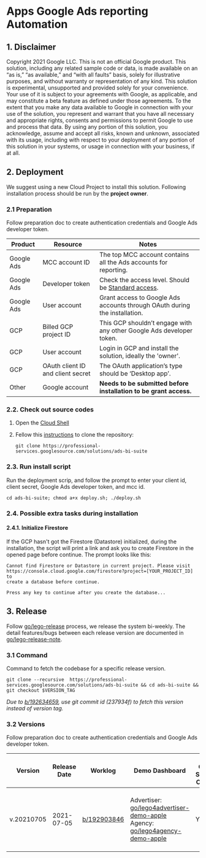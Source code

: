 # Apps Google Ads reporting Automation

## 1. Disclaimer

Copyright 2021 Google LLC.
This is not an official Google product. This solution, including any related
sample code or data, is made available on an “as is,” “as available,” and “with
all faults” basis, solely for illustrative purposes, and without warranty or
representation of any kind. This solution is experimental, unsupported and
provided solely for your convenience. Your use of it is subject to your
agreements with Google, as applicable, and may constitute a beta feature as
defined under those agreements.  To the extent that you make any data available
to Google in connection with your use of the solution, you represent and warrant
that you have all necessary and appropriate rights, consents and permissions to
permit Google to use and process that data. By using any portion of this
solution, you acknowledge, assume and accept all risks, known and unknown,
associated with its usage, including with respect to your deployment of any
portion of this solution in your systems, or usage in connection with your
business, if at all.

## 2. Deployment

We suggest using a new Cloud Project to install this solution. Following
installation process should be run by the  __project owner__.

### 2.1 Preparation

Follow preparation doc to create authentication credentials and Google Ads
developer token.

Product    | Resource     | Notes
---------- | --------------- | ---------------------------------------
Google Ads | MCC account ID  | The top MCC account contains all the Ads accounts for reporting.
Google Ads | Developer token | Check the access level. Should be [Standard access].
Google Ads | User account    | Grant access to Google Ads accounts through OAuth during the installation.
GCP        | Billed GCP project ID  | This GCP shouldn’t engage with any other Google Ads developer token.
GCP        | User account    | Login in GCP and install the solution, ideally the 'owner'.
GCP        | OAuth client ID and client secret | The OAuth application’s type should be ‘Desktop app’.
Other      | Google account  | __Needs to be submitted before installation to be grant access.__

[Standard access]:https://developers.google.com/adwords/api/docs/access-levels#access_levels

### 2.2. Check out source codes

1. Open the [Cloud Shell](https://cloud.google.com/shell/)
2. Fellow this [instructions](https://g3doc.corp.google.com/company/teams/gtech/ads/das/cse/faq/tools/professional-services-googlesource-com.md#working-from-gcp) to clone the repository:

    ```shell
    git clone https://professional-services.googlesource.com/solutions/ads-bi-suite
    ```

### 2.3. Run install script

Run the deployment scrip, and follow the prompt to enter your client id,
client secret, Google Ads developer token, and mcc id.

   ```shell
   cd ads-bi-suite; chmod a+x deploy.sh; ./deploy.sh
   ```

### 2.4. Possible extra tasks during installation

#### 2.4.1. Initialize Firestore

If the GCP hasn't got the Firestore (Datastore) initialized, during the
installation, the script will print a link and ask you to create Firestore in
the opened page before continue. The prompt looks like this:

```shell
Cannot find Firestore or Datastore in current project. Please visit
https://console.cloud.google.com/firestore?project=[YOUR_PROJECT_ID] to
create a database before continue.

Press any key to continue after you create the database...
```

## 3. Release

Follow [go/lego-release](go/lego-release) process, we release the system
bi-weekly. The detail features/bugs between each release version are documented
in [go/lego-release-note](go/lego-release-note).

### 3.1 Command

Command to fetch the codebase for a specific release version.

```shell
git clone --recursive  https://professional-services.googlesource.com/solutions/ads-bi-suite && cd ads-bi-suite && git checkout $VERSION_TAG
```

_Due to [b/192634659](b/192634659), use git commit id (237934f) to fetch this version instead of version tag._

### 3.2 Versions

Follow preparation doc to create authentication credentials and Google Ads
developer token.

| Version    | Release Date | Worklog    | Demo Dashboard  | Big Query Schema Change | Note |
| ---------- | ------------ | -----------| ----------------| ------------------------| -----|
| v.20210705 | 2021-07-05   | [b/192903846](b/192903846) | Advertiser: [go/lego4advertiser-demo-apple](go/lego4advertiser-demo-apple) Agency: [go/lego4agency-demo-apple](go/lego4agency-demo-apple) | Yes | Advertiser: Add Video Campaign asset report. Agency: Add auto-bidding UI. |
